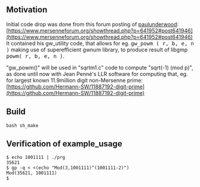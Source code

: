 ## Motivation

Initial code drop was done from this forum posting of [paulunderwood](https://www.mersenneforum.org/member.php?u=156):  
[https://www.mersenneforum.org/showthread.php?p=641952#post641946](https://www.mersenneforum.org/showthread.php?p=641952#post641946)  
It contained his gw_utility code, that allows for eg. <kbd>gw_powm ( r, b, e, n )</kbd> making use of superefficient gwnum library, to produce result of libgmp <kbd>powm( r, b, e, n )</kbd>.

"gw_powm()" will be used in "sqrtm1.c" code to compute "sqrt(-1) (mod p)", as done until now with Jean Penné's LLR software for computing that, eg. for largest known 11.9million digit non-Mersenne prime:  
[https://github.com/Hermann-SW/11887192-digit-prime](https://github.com/Hermann-SW/11887192-digit-prime)

## Build

```
bash sh_make
```

## Verification of example_usage
```
$ echo 1001111 | ./prg
35621
$ gp -q < <(echo "Mod(3,1001111)^(1001111-2)")
Mod(35621, 1001111)
$
```

